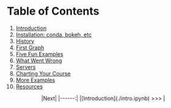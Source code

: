 # Table of Contents

1. [Introduction](intro.ipynb)
1. [Installation: conda, bokeh, etc](installation.ipynb)
1. [History](history.ipynb)
1. [First Graph](first_graph.ipynb)
1. [Five Fun Examples](five_fun.ipynb)
1. [What Went Wrong](what_went_wrong.ipynb)
1. [Servers](servers.ipynb)
1. [Charting Your Course](charting_your_course.ipynb)
1. [More Examples](more_examples.ipynb)
1. [Resources](resources.ipynb)

<center>
|Next|
|------:|
|[Introduction](./intro.ipynb) >>> |
</center>
